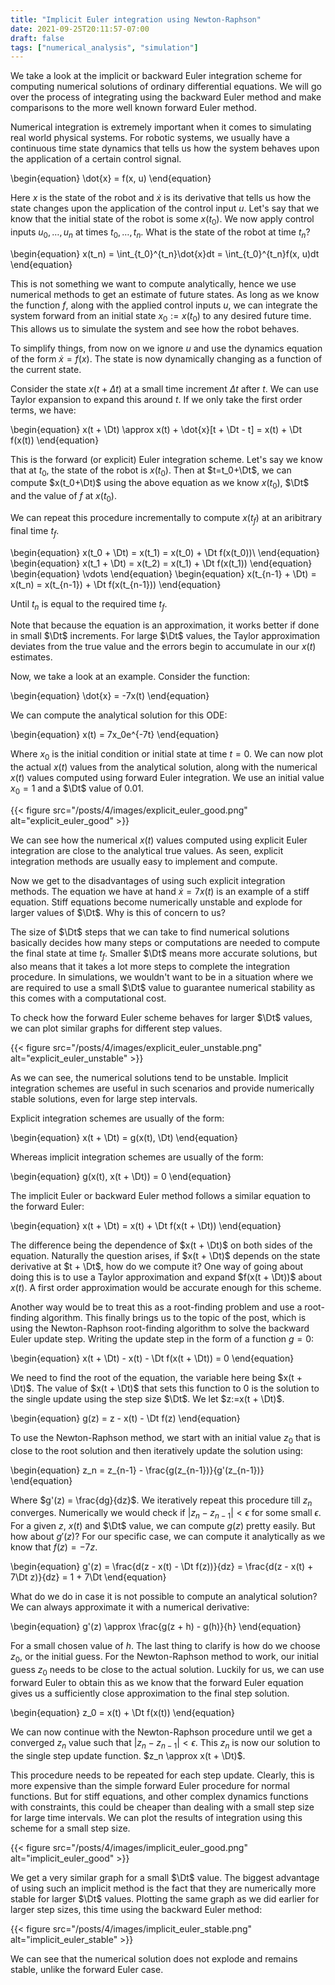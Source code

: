 ```yaml
---
title: "Implicit Euler integration using Newton-Raphson"
date: 2021-09-25T20:11:57-07:00
draft: false
tags: ["numerical_analysis", "simulation"]
---
```


<!--
Latex commands
-->

$\newcommand{\Dt}{\Delta t}$


<!--
Post
-->

We take a look at the implicit or backward Euler integration scheme for computing numerical solutions of ordinary differential equations. We will go over the process of integrating using the backward Euler method and make comparisons to the more well known forward Euler method.

Numerical integration is extremely important when it comes to simulating real world physical systems. For robotic systems, we usually have a continuous time state dynamics that tells us how the system behaves upon the application of a certain control signal.

\begin{equation}
\dot{x} = f(x, u)
\end{equation}

Here $x$ is the state of the robot and $\dot{x}$ is its derivative that tells us how the state changes upon the application of the control input $u$. Let's say that we know that the initial state of the robot is some $x(t_0)$. We now apply control inputs $u_0, \ldots, u_n$ at times $t_0, \ldots, t_n$. What is the state of the robot at time $t_n$?

\begin{equation}
x(t_n) = \int_{t_0}^{t_n}\dot{x}dt = \int_{t_0}^{t_n}f(x, u)dt
\end{equation}

This is not something we want to compute analytically, hence we use numerical methods to get an estimate of future states. As long as we know the function $f$, along with the applied control inputs $u$, we can integrate the system forward from an initial state $x_0:= x(t_0)$ to any desired future time. This allows us to simulate the system and see how the robot behaves.

To simplify things, from now on we ignore $u$ and use the dynamics equation of the form $\dot{x} = f(x)$. The state is now dynamically changing as a function of the current state.

Consider the state $x(t + \Delta t)$ at a small time increment $\Delta t$ after $t$. We can use Taylor expansion to expand this around $t$. If we only take the first order terms, we have:

\begin{equation}
x(t + \Dt) \approx x(t) + \dot{x}[t + \Dt - t] = x(t) + \Dt f(x(t))
\end{equation}

This is the forward (or explicit) Euler integration scheme. Let's say we know that at $t_0$, the state of the robot is $x(t_0)$. Then at $t=t_0+\Dt$, we can compute $x(t_0+\Dt)$ using the above equation as we know $x(t_0)$, $\Dt$ and the value of $f$ at $x(t_0)$.

We can repeat this procedure incrementally to compute $x(t_f)$ at an aribitrary final time $t_f$.

\begin{equation}
x(t_0 + \Dt) = x(t_1) = x(t_0) + \Dt f(x(t_0))\\
\end{equation}
\begin{equation}
x(t_1 + \Dt) = x(t_2) = x(t_1) + \Dt f(x(t_1))
\end{equation}
\begin{equation}
\vdots
\end{equation}
\begin{equation}
x(t_{n-1} + \Dt) = x(t_n) = x(t_{n-1}) + \Dt f(x(t_{n-1}))
\end{equation}

Until $t_n$ is equal to the required time $t_f$.

Note that because the equation is an approximation, it works better if done in small $\Dt$ increments. For large $\Dt$ values, the Taylor approximation deviates from the true value and the errors begin to accumulate in our $x(t)$ estimates.

Now, we take a look at an example. Consider the function:

\begin{equation}
\dot{x} = -7x(t)
\end{equation}

We can compute the analytical solution for this ODE:

\begin{equation}
x(t) = 7x_0e^{-7t}
\end{equation}

Where $x_0$ is the initial condition or initial state at time $t=0$. We can now plot the actual $x(t)$ values from the analytical solution, along with the numerical $x(t)$ values computed using forward Euler integration. We use an initial value $x_0 = 1$ and a $\Dt$ value of 0.01.

{{< figure src="/posts/4/images/explicit_euler_good.png" alt="explicit_euler_good" >}}

We can see how the numerical $x(t)$ values computed using explicit Euler integration are close to the analytical true values. As seen, explicit integration methods are usually easy to implement and compute.

Now we get to the disadvantages of using such explicit integration methods. The equation we have at hand $\dot{x} = 7x(t)$ is an example of a stiff equation. Stiff equations become numerically unstable and explode for larger values of $\Dt$. Why is this of concern to us?

The size of $\Dt$ steps that we can take to find numerical solutions basically decides how many steps or computations are needed to compute the final state at time $t_f$. Smaller $\Dt$ means more accurate solutions, but also means that it takes a lot more steps to complete the integration procedure. In simulations, we wouldn't want to be in a situation where we are required to use a small $\Dt$ value to guarantee numerical stability as this comes with a computational cost.

To check how the forward Euler scheme behaves for larger $\Dt$ values, we can plot similar graphs for different step values.

{{< figure src="/posts/4/images/explicit_euler_unstable.png" alt="explicit_euler_unstable" >}}

As we can see, the numerical solutions tend to be unstable. Implicit integration schemes are useful in such scenarios and provide numerically stable solutions, even for large step intervals.

Explicit integration schemes are usually of the form:

\begin{equation}
x(t + \Dt) = g(x(t), \Dt)
\end{equation}

Whereas implicit integration schemes are usually of the form:

\begin{equation}
g(x(t), x(t + \Dt)) = 0
\end{equation}

The implicit Euler or backward Euler method follows a similar equation to the forward Euler:

\begin{equation}
x(t + \Dt) = x(t) + \Dt f(x(t + \Dt))
\end{equation}

The difference being the dependence of $x(t + \Dt)$ on both sides of the equation. Naturally the question arises, if $x(t + \Dt)$ depends on the state derivative at $t + \Dt$, how do we compute it? One way of going about doing this is to use a Taylor approximation and expand $f(x(t + \Dt))$ about $x(t)$. A first order approximation would be accurate enough for this scheme.

Another way would be to treat this as a root-finding problem and use a root-finding algorithm. This finally brings us to the topic of the post, which is using the Newton-Raphson root-finding algorithm to solve the backward Euler update step. Writing the update step in the form of a function $g = 0$:

\begin{equation}
x(t + \Dt) - x(t) - \Dt f(x(t + \Dt)) = 0
\end{equation}

We need to find the root of the equation, the variable here being $x(t + \Dt)$. The value of $x(t + \Dt)$ that sets this function to $0$ is the solution to the single update using the step size $\Dt$. We let $z:=x(t + \Dt)$.

\begin{equation}
g(z) = z - x(t) - \Dt f(z)
\end{equation}

To use the Newton-Raphson method, we start with an initial value $z_0$ that is close to the root solution and then iteratively update the solution using:

\begin{equation}
z_n = z_{n-1} - \frac{g(z_{n-1})}{g'(z_{n-1})}
\end{equation}

Where $g'(z) = \frac{dg}{dz}$. We iteratively repeat this procedure till $z_n$ converges. Numerically we would check if $|z_n - z_{n-1}| < \epsilon$ for some small $\epsilon$. For a given $z$, $x(t)$ and $\Dt$ value, we can compute $g(z)$ pretty easily. But how about $g'(z)$? For our specific case, we can compute it analytically as we know that $f(z) = -7z$.


\begin{equation}
g'(z) = \frac{d(z - x(t) - \Dt f(z))}{dz} = \frac{d(z - x(t) + 7\Dt z)}{dz} = 1 + 7\Dt
\end{equation}

What do we do in case it is not possible to compute an analytical solution? We can always approximate it with a numerical derivative:

\begin{equation}
g'(z) \approx \frac{g(z + h) - g(h)}{h}
\end{equation}

For a small chosen value of $h$. The last thing to clarify is how do we choose $z_0$, or the initial guess. For the Newton-Raphson method to work, our initial guess $z_0$ needs to be close to the actual solution. Luckily for us, we can use forward Euler to obtain this as we know that the forward Euler equation gives us a sufficiently close approximation to the final step solution.

\begin{equation}
z_0 = x(t) + \Dt f(x(t))
\end{equation}

We can now continue with the Newton-Raphson procedure until we get a converged $z_n$ value such that $|z_n - z_{n-1}| < \epsilon$. This $z_n$ is now our solution to the single step update function. $z_n \approx x(t + \Dt)$.

This procedure needs to be repeated for each step update. Clearly, this is more expensive than the simple forward Euler procedure for normal functions. But for stiff equations, and other complex dynamics functions with constraints, this could be cheaper than dealing with a small step size for large time intervals. We can plot the results of integration using this scheme for a small step size.

{{< figure src="/posts/4/images/implicit_euler_good.png" alt="implicit_euler_good" >}}

We get a very similar graph for a small $\Dt$ value. The biggest advantage of using such an implicit method is the fact that they are numerically more stable for larger $\Dt$ values. Plotting the same graph as we did earlier for larger step sizes, this time using the backward Euler method:

{{< figure src="/posts/4/images/implicit_euler_stable.png" alt="implicit_euler_stable" >}}

We can see that the numerical solution does not explode and remains stable, unlike the forward Euler case.
